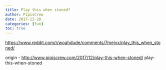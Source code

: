 ```yaml
---
title: Play this when stoned?
author: PipisCrew
date: 2017-12-28
categories: [fun]
toc: true
---
```


https://www.reddit.com/r/woahdude/comments/7mejvx/play_this_when_stoned/

origin - http://www.pipiscrew.com/2017/12/play-this-when-stoned/ play-this-when-stoned